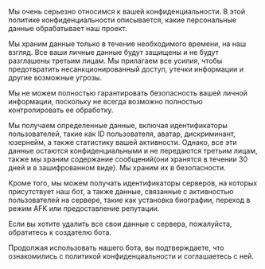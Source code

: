 Мы очень серьезно относимся к вашей конфиденциальности. В этой политике конфиденциальности описывается, какие персональные данные обрабатывает наш проект.

Мы храним данные только в течение необходимого времени, на наш взгляд. Все ваши личные данные будут защищены и не будут разглашены третьим лицам. Мы прилагаем все усилия, чтобы предотвратить несанкционированный доступ, утечки информации и другие возможные угрозы.

Мы не можем полностью гарантировать безопасность вашей личной информации, поскольку не всегда возможно полностью контролировать ее обработку.

Мы получаем определенные данные, включая идентификаторы пользователей, такие как ID пользователя, аватар, дискриминант, юзернейм, а также статистику вашей активности. Однако, все эти данные остаются конфиденциальными и не передаются третьим лицам, также мы храним содержание сообщений(они хранятся в течении 30 дней и в зашифрованном виде). Мы храним их в безопасности.

Кроме того, мы можем получать идентификаторы серверов, на которых присутствует наш бот, а также данные, связанные с активностью пользователей на сервере, такие как установка биографии, переход в режим AFK или предоставление репутации.

Если вы хотите удалить все свои данные с сервера, пожалуйста, обратитесь к создателю бота.

Продолжая использовать нашего бота, вы подтверждаете, что ознакомились с политикой конфиденциальности и соглашаетесь с ней.
